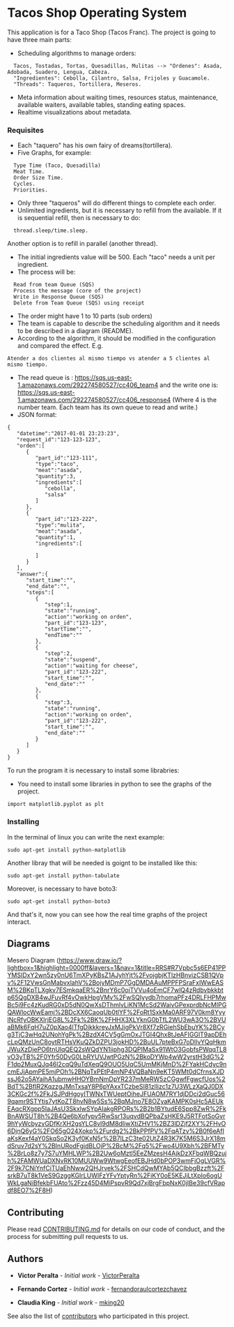 # Tacos Shop Operating System

This application is for a Taco Shop (Tacos Franc). 
The project is going to have three main parts:

* Scheduling algorithms to manage orders:
```
  Tacos, Tostadas, Tortas, Quesadillas, Mulitas --> "Ordenes": Asada, Adobada, Suadero, Lengua, Cabeza.
  "Ingredientes": Cebolla, Cilantro, Salsa, Frijoles y Guacamole.
  "Threads": Taqueros, Tortillera, Meseros.
```
* Meta information about waiting times, resources status, maintenance, available waiters, available tables, standing eating spaces.
* Realtime visualizations about metadata.

### Requisites
* Each "taquero" has his own fairy of dreams(tortillera).
* Five Graphs, for example:
```
  Type Time (Taco, Quesadilla)
  Meat Time.
  Order Size Time.
  Cycles.
  Priorities.
```
* Only three "taqueros" will do different things to complete each order.
* Unlimited ingredients, but it is necessary to refill from the available. If it is sequential refill, then is necessary to do:
```
  thread.sleep/time.sleep. 
```
  Another option is to refill in parallel (another thread).
* The initial ingredients value will be 500. Each "taco" needs a unit per ingredient.
* The process will be:
```
  Read from team Queue (SQS)
  Process the message (core of the project)
  Write in Response Queue (SQS)
  Delete from Team Queue (SQS) using receipt  
```
* The order might have 1 to 10 parts (sub orders)
* The team is capable to describe the scheduling algorithm and it needs to be described in a diagram (README).
* According to the algorithm, it should be modified in the configuration and compared the effect. E.g. 
```
Atender a dos clientes al mismo tiempo vs atender a 5 clientes al mismo tiempo.
```
* The read queue is : https://sqs.us-east-1.amazonaws.com/292274580527/cc406_team4 and the write one is: https://sqs.us-east-1.amazonaws.com/292274580527/cc406_response4 (Where 4 is the number team. Each team has its own queue to read and write.)
* JSON format:
```
{  
   "datetime":"2017-01-01 23:23:23",
   "request_id":"123-123-123",
   "orden":[  
      {  
         "part_id":"123-111",
         "type":"taco",
         "meat":"asada",
         "quantity":3,
         "ingredients":[  
            "cebolla",
            "salsa"
         ]
      },
      {  
         "part_id":"123-222",
         "type":"mulita",
         "meat":"asada",
         "quantity":1,
         "ingredients":[  

         ]
      }
   ],
   "answer":{  
      "start_time":"",
      "end_date":"",
      "steps":[  
         {  
            "step":1,
            "state":"running",
            "action":"working on orden",
            "part_id":"123-123",
            "startTime":"",
            "endTime":""
         },
         {  
            "step":2,
            "state":"suspend",
            "action":"waiting for cheese",
            "part_id":"123-222",
            "start_time":"",
            "end_date":""
         },
         {  
            "step":3,
            "state":"running",
            "action":"working on orden",
            "part_id":"123-222",
            "start_time":"",
            "end_date":""
         }
      ]
   }
}
```
To run the program it is necessary to install some librabries:

* You need to install some libraries in python to see the graphs of the project.

```
import matplotlib.pyplot as plt
```

### Installing

In the terminal of linux you can write the next example:

```
sudo apt-get install python-matplotlib
```
Another libray that will be needed is goignt to be installed like this:
```
sudo apt-get install python-tabulate
```
Moreover, is necessary to have boto3:
```
sudo apt-get install python-boto3
```
And that's it, now you can see how the real time graphs of the project interact.

## Diagrams

Mesero Diagram (https://www.draw.io/?lightbox=1&highlight=0000ff&layers=1&nav=1&title=RRS#R7Vpbc5s6EP41PPYMSIDxY2wn5zy0nU6TmXPyKBsZ1AJyhYjt%2FvojgbjKTlzHBnvizCSB1QVpv%2F12VwsGnMabvxlahV%2BojyMDmP7GgDMDAAuMPPFPSraFxIWwEASM%2BKpTLXgkv7ESmkqaER%2BnrY6c0oiTVVu4oEmCF7wlQ4zRdbvbkkbtp65QgDXB4wJFuvRf4vOwkHpgVMv%2FwSQIyydb7rhomaPFz4DRLFHPMwBc5j9Fc4zKudRG0xD5dN0QwXsDThmlvLiKN1McSd2WaivGPexprdbNcMIPGQAWlocWwEamj%2BDcXX6CaoqUb0tlYF%2FoRt1SxkMa0ARF97V0km8YyylNcRfyOBKXlrjEG8L%2Fk%2BK%2FHHX3XLYknG0bTfL2WU3wA3O%2BVUaBMk6FqH7uZ0pXao4lTfgDikkkreyJxMJigPkVr8Xf7zRGiehSbEbuYK%2BCyg3TjC3wHq2UNohYgPk%2BzdX4CV5gGmOxJTGI4Qhx8tJeAFIGGlT9apDEhcLpQMzUnC8oytRTHsVKuQZkDZPU3jokHD%2BuUL7pteBxG7oDlIvYQqHkmJWuXzDjePO6tnUlqQEQ2sWQdYN1iiphg3DQPIMaSx91WtO3GobfsPWqqTL8vO3yTB%2F0Yfr50DvG0LbRYUVJwtPGzN%2BkoDYWp4wW2yrstH3dG%2F1dp2MuxQJq46l2cqQ9uTdXeqQ9OUO5UqC5UmMKjMnD%2FYakHCdyc9ncmEJjApmPE5mjPOh%2BNqTxPEtP4mNP4VQBaNn9eKT5WMt0dCfrnsXJDssJ62o5AYaihA1ubmwHHOYBmNmDpYR237mMeRW5zCGgwfFgwcfUos%2BdT%2BfIR2KqzzgJMnTxsaY8P6pYAxxTCzbeSI81zllizc1z7U3WLzXaQJ0DX3CKGc2f%2FkJSJPdHgoyITWNxTWUeptOiheJFUAOM7RY1djDDci2dGuc569qamr9STYtis7ytKoZT8hvN8w5Ss%2BqMJno7E8OZyaKAMPK0sHc5AEUkEAqcRXgpp5IaJAsU3SkxlwSYpAIakgRPORs%2B2b1BYtudE6Spp8ZwR%2FkBnAWSUT8h%2B4Qe6bXofypv5RwSsr13uqvdBQPbaZsHKE9J5RTFotSoGvr9hYyWcbyzvGDfKrXH2gsYLC8vl9dM8dIiwXtiZHV1%2BZ3lDZjf2XY%2FHvO6DjnQ6yG%2FO65gO24Xokp%2Furdg2%2BkPPfPV%2FqATzv%2B0f6eAfIaKsKexf4aY0SkqSo2K3yf0KxN5r%2B7lLzC3te02UtZ4R3K7K5M6S3JrX18mdSruv7d2sY%2BInURodFgidBLOjP%2BcM%2Fq5%2Fwo4U9Xbh%2BFMTy%2BrLo8z7y7S7uYMHLWP%2B2Uw6oMztl5EeZMzesH4AjkDzXFbqWBQzujh%2FAMWUaDXNvRK10MUUWw9WtwgEeofEBJHd0bPOP3wmFjOgLVGR%2F9k7CNiYnfCiTUaEhNww2QHJrvek%2FSHCdQwMYAb5QCIbbgBzzft%2FsrkB7uT8k1VeS9GzggKGIrLUWIFzYFvYptyRn%2FiKY0oE5KEJjLtXpIo6ogUWkLgaNiBfekbFUAto%2Fzz45D4MiPspvR9Qd7xjBrgFbpNxK0jIBe39cfVRapdf8EO7%2F8H)

## Contributing

Please read [CONTRIBUTING.md](https://gist.github.com/PurpleBooth/b24679402957c63ec426) for details on our code of conduct, and the process for submitting pull requests to us.

## Authors

* **Victor Peralta** - *Initial work* - [VictorPeralta](https://github.com/VictorPeralta)

* **Fernando Cortez** - *Initial work* - [fernandoraulcortezchavez](https://github.com/fernandoraulcortezchavez)

* **Claudia King** - *Initial work* - [mking20](https://github.com/mking20)


See also the list of [contributors](https://github.com/VictorPeralta/OSProject/blob/master/contributors.md) who participated in this project.
